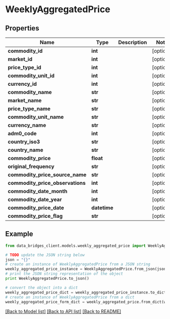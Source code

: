 # WeeklyAggregatedPrice


## Properties

Name | Type | Description | Notes
------------ | ------------- | ------------- | -------------
**commodity_id** | **int** |  | [optional] 
**market_id** | **int** |  | [optional] 
**price_type_id** | **int** |  | [optional] 
**commodity_unit_id** | **int** |  | [optional] 
**currency_id** | **int** |  | [optional] 
**commodity_name** | **str** |  | [optional] 
**market_name** | **str** |  | [optional] 
**price_type_name** | **str** |  | [optional] 
**commodity_unit_name** | **str** |  | [optional] 
**currency_name** | **str** |  | [optional] 
**adm0_code** | **int** |  | [optional] 
**country_iso3** | **str** |  | [optional] 
**country_name** | **str** |  | [optional] 
**commodity_price** | **float** |  | [optional] 
**original_frequency** | **str** |  | [optional] 
**commodity_price_source_name** | **str** |  | [optional] 
**commodity_price_observations** | **int** |  | [optional] 
**commodity_date_month** | **int** |  | [optional] 
**commodity_date_year** | **int** |  | [optional] 
**commodity_price_date** | **datetime** |  | [optional] 
**commodity_price_flag** | **str** |  | [optional] 

## Example

```python
from data_bridges_client.models.weekly_aggregated_price import WeeklyAggregatedPrice

# TODO update the JSON string below
json = "{}"
# create an instance of WeeklyAggregatedPrice from a JSON string
weekly_aggregated_price_instance = WeeklyAggregatedPrice.from_json(json)
# print the JSON string representation of the object
print WeeklyAggregatedPrice.to_json()

# convert the object into a dict
weekly_aggregated_price_dict = weekly_aggregated_price_instance.to_dict()
# create an instance of WeeklyAggregatedPrice from a dict
weekly_aggregated_price_form_dict = weekly_aggregated_price.from_dict(weekly_aggregated_price_dict)
```
[[Back to Model list]](../README.md#documentation-for-models) [[Back to API list]](../README.md#documentation-for-api-endpoints) [[Back to README]](../README.md)


